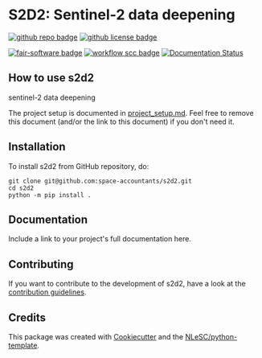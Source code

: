 # S2D2: Sentinel-2 data deepening

[![github repo badge](https://img.shields.io/badge/github-repo-000.svg?logo=github&labelColor=gray&color=blue)](git@github.com:space-accountants/s2d2)
[![github license badge](https://img.shields.io/github/license/space-accountants/s2d2)](git@github.com:space-accountants/s2d2)
<!--- [![DOI](https://zenodo.org/badge/DOI/<replace-with-created-DOI>.svg)](https://doi.org/<replace-with-created-DOI>) 
-->
[![fair-software badge](https://img.shields.io/badge/fair--software.eu-%E2%97%8F%20%20%E2%97%8F%20%20%E2%97%8F%20%20%E2%97%8F%20%20%E2%97%8B-yellow)](https://fair-software.eu)
[![workflow scc badge](https://sonarcloud.io/api/project_badges/measure?project=space-accountants_s2d2&metric=coverage)](https://sonarcloud.io/dashboard?id=space-accountants_s2d2)
[![Documentation Status](https://readthedocs.org/projects/s2d2/badge/?version=latest)](https://s2d2.readthedocs.io/en/latest/?badge=latest)

## How to use s2d2

sentinel-2 data deepening

The project setup is documented in [project_setup.md](project_setup.md). Feel free to remove this document (and/or the link to this document) if you don't need it.

## Installation

To install s2d2 from GitHub repository, do:

```console
git clone git@github.com:space-accountants/s2d2.git
cd s2d2
python -m pip install .
```

## Documentation

Include a link to your project's full documentation here.

## Contributing

If you want to contribute to the development of s2d2,
have a look at the [contribution guidelines](CONTRIBUTING.md).

## Credits

This package was created with [Cookiecutter](https://github.com/audreyr/cookiecutter) and the [NLeSC/python-template](https://github.com/NLeSC/python-template).
